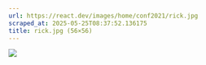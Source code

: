 ```yaml
---
url: https://react.dev/images/home/conf2021/rick.jpg
scraped_at: 2025-05-25T08:37:52.136175
title: rick.jpg (56×56)
---
```


![](https://react.dev/images/home/conf2021/rick.jpg)

